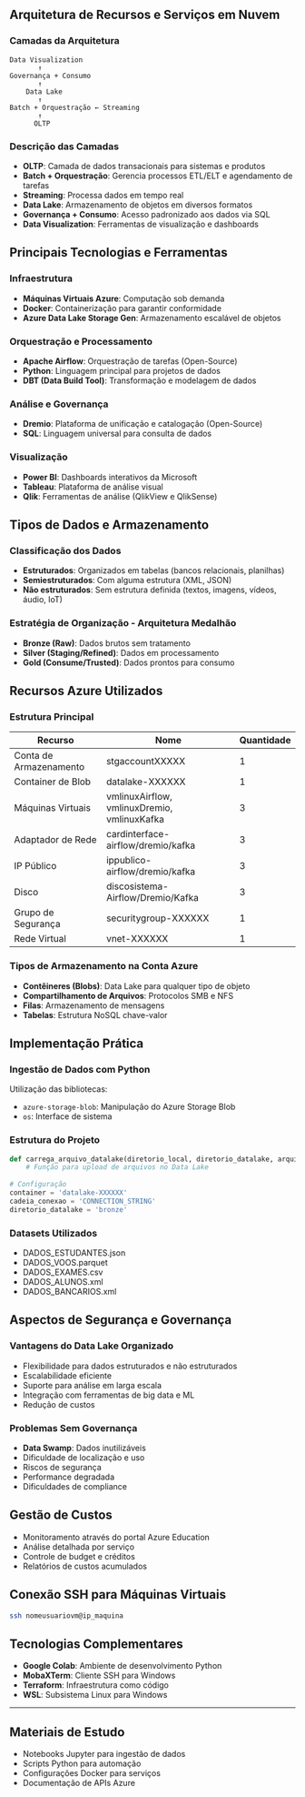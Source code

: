 ##  Arquitetura de Recursos e Serviços em Nuvem

### Camadas da Arquitetura
```
Data Visualization
       ↑
Governança + Consumo
       ↑
    Data Lake
       ↑
Batch + Orquestração ← Streaming
       ↑
      OLTP
```

### Descrição das Camadas
- **OLTP**: Camada de dados transacionais para sistemas e produtos
- **Batch + Orquestração**: Gerencia processos ETL/ELT e agendamento de tarefas
- **Streaming**: Processa dados em tempo real
- **Data Lake**: Armazenamento de objetos em diversos formatos
- **Governança + Consumo**: Acesso padronizado aos dados via SQL
- **Data Visualization**: Ferramentas de visualização e dashboards

## Principais Tecnologias e Ferramentas

### Infraestrutura
- **Máquinas Virtuais Azure**: Computação sob demanda
- **Docker**: Containerização para garantir conformidade
- **Azure Data Lake Storage Gen**: Armazenamento escalável de objetos

### Orquestração e Processamento
- **Apache Airflow**: Orquestração de tarefas (Open-Source)
- **Python**: Linguagem principal para projetos de dados
- **DBT (Data Build Tool)**: Transformação e modelagem de dados

### Análise e Governança
- **Dremio**: Plataforma de unificação e catalogação (Open-Source)
- **SQL**: Linguagem universal para consulta de dados

### Visualização
- **Power BI**: Dashboards interativos da Microsoft
- **Tableau**: Plataforma de análise visual
- **Qlik**: Ferramentas de análise (QlikView e QlikSense)

## Tipos de Dados e Armazenamento

### Classificação dos Dados
- **Estruturados**: Organizados em tabelas (bancos relacionais, planilhas)
- **Semiestruturados**: Com alguma estrutura (XML, JSON)
- **Não estruturados**: Sem estrutura definida (textos, imagens, vídeos, áudio, IoT)

### Estratégia de Organização - Arquitetura Medalhão
- **Bronze (Raw)**: Dados brutos sem tratamento
- **Silver (Staging/Refined)**: Dados em processamento
- **Gold (Consume/Trusted)**: Dados prontos para consumo

##  Recursos Azure Utilizados

### Estrutura Principal
| Recurso | Nome | Quantidade |
|---------|------|------------|
| Conta de Armazenamento | stgaccountXXXXX | 1 |
| Container de Blob | datalake-XXXXXX | 1 |
| Máquinas Virtuais | vmlinuxAirflow, vmlinuxDremio, vmlinuxKafka | 3 |
| Adaptador de Rede | cardinterface-airflow/dremio/kafka | 3 |
| IP Público | ippublico-airflow/dremio/kafka | 3 |
| Disco | discosistema-Airflow/Dremio/Kafka | 3 |
| Grupo de Segurança | securitygroup-XXXXXX | 1 |
| Rede Virtual | vnet-XXXXXX | 1 |

### Tipos de Armazenamento na Conta Azure
- **Contêineres (Blobs)**: Data Lake para qualquer tipo de objeto
- **Compartilhamento de Arquivos**: Protocolos SMB e NFS
- **Filas**: Armazenamento de mensagens
- **Tabelas**: Estrutura NoSQL chave-valor

## Implementação Prática

### Ingestão de Dados com Python
Utilização das bibliotecas:
- `azure-storage-blob`: Manipulação do Azure Storage Blob
- `os`: Interface de sistema

### Estrutura do Projeto
```python
def carrega_arquivo_datalake(diretorio_local, diretorio_datalake, arquivo, container, conexao):
    # Função para upload de arquivos no Data Lake
    
# Configuração
container = 'datalake-XXXXXX'
cadeia_conexao = 'CONNECTION_STRING'
diretorio_datalake = 'bronze'
```

### Datasets Utilizados
- DADOS_ESTUDANTES.json
- DADOS_VOOS.parquet
- DADOS_EXAMES.csv
- DADOS_ALUNOS.xml
- DADOS_BANCARIOS.xml

## Aspectos de Segurança e Governança

### Vantagens do Data Lake Organizado
- Flexibilidade para dados estruturados e não estruturados
- Escalabilidade eficiente
- Suporte para análise em larga escala
- Integração com ferramentas de big data e ML
- Redução de custos

### Problemas Sem Governança
- **Data Swamp**: Dados inutilizáveis
- Dificuldade de localização e uso
- Riscos de segurança
- Performance degradada
- Dificuldades de compliance

## Gestão de Custos
- Monitoramento através do portal Azure Education
- Análise detalhada por serviço
- Controle de budget e créditos
- Relatórios de custos acumulados

## Conexão SSH para Máquinas Virtuais
```bash
ssh nomeusuariovm@ip_maquina
```

## Tecnologias Complementares
- **Google Colab**: Ambiente de desenvolvimento Python
- **MobaXTerm**: Cliente SSH para Windows
- **Terraform**: Infraestrutura como código
- **WSL**: Subsistema Linux para Windows

---

## Materiais de Estudo
- Notebooks Jupyter para ingestão de dados
- Scripts Python para automação
- Configurações Docker para serviços
- Documentação de APIs Azure
